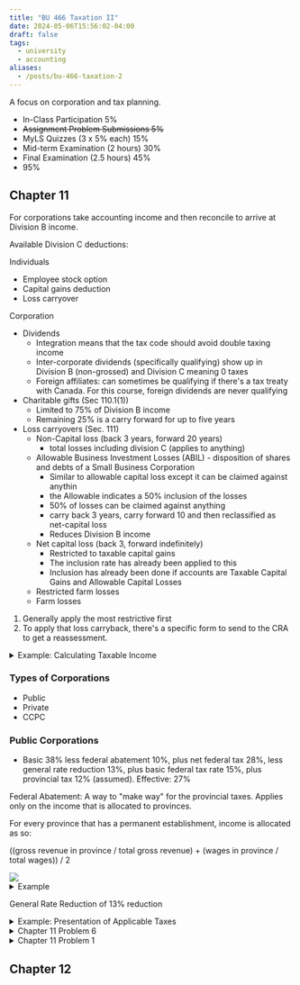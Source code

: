 ```yaml
---
title: "BU 466 Taxation II"
date: 2024-05-06T15:56:02-04:00
draft: false
tags:
  - university
  - accounting
aliases:
  - /posts/bu-466-taxation-2
---
```


A focus on corporation and tax planning.

- In-Class Participation 5%
- ~~Assignment Problem Submissions 5%~~
- MyLS Quizzes (3 x 5% each) 15%
- Mid-term Examination (2 hours) 30%
- Final Examination (2.5 hours) 45%
- 95%

## Chapter 11

For corporations take accounting income and then reconcile to arrive at Division B income.

Available Division C deductions:

Individuals

- Employee stock option
- Capital gains deduction
- Loss carryover

Corporation

- Dividends
  - Integration means that the tax code should avoid double taxing income
  - Inter-corporate dividends (specifically qualifying) show up in Division B (non-grossed) and Division C meaning 0 taxes
  - Foreign affiliates: can sometimes be qualifying if there's a tax treaty with Canada. For this course, foreign dividends are never qualifying
- Charitable gifts (Sec 110.1(1))
  - Limited to 75% of Division B income
  - Remaining 25% is a carry forward for up to five years
- Loss carryovers (Sec. 111)
  - Non-Capital loss (back 3 years, forward 20 years)
    - total losses including division C (applies to anything)
  - Allowable Business Investment Losses (ABIL) - disposition of shares and debts of a Small Business Corporation
    - Similar to allowable capital loss except it can be claimed against anythin
    - the Allowable indicates a 50% inclusion of the losses
    - 50% of losses can be claimed against anything
    - carry back 3 years, carry forward 10 and then reclassified as net-capital loss
    - Reduces Division B income
  - Net capital loss (back 3, forward indefinitely)
    - Restricted to taxable capital gains
    - The inclusion rate has already been applied to this
    - Inclusion has already been done if accounts are Taxable Capital Gains and Allowable Capital Losses
  - Restricted farm losses
  - Farm losses

1. Generally apply the most restrictive first
2. To apply that loss carryback, there's a specific form to send to the CRA to get a reassessment.

<details><summary>Example: Calculating Taxable Income</summary>

Line | 2022 | 2023
--- | --- | ---
Business Income | 30,000 | (45,000)
Capital Gains | 15,000 | 8,000
Dividends from taxable Canadian Corporations | 10,000 | 25,000
Dividends from foreign corporations that are not foreign affiliates | 7,500 | 7,500

At the start of 2022, ABC Inc. has a net capital loss carryover of 10,000. What is the taxable income for 2022 and 2023?

Division B | 2022 | 2023
--- | --- | ---
Business Income | 30,000 | 45,000
Taxable Capital Gains | 7,500 | 4,000
Cdn Dividends | 10,000 | 25,000
Foreign Dividends* | 7,500 | 7,500
Division B income | 55,000 | (8,500) &rarr; 0

Division C | 2022 | 2023
--- | --- | ---
Cdn Dividends | (10,000) | (25,000)
Net capital loss carry over | (7,500) | (2,500)
Non capital loss carry back | (36,000) | 0
Taxable Income | 1,500 | 0

2023: 36,000 non-capital loss

</details>

### Types of Corporations

- Public
- Private
- CCPC

### Public Corporations

- Basic 38% less federal abatement 10%, plus net federal tax 28%, less general rate reduction 13%, plus basic federal tax rate 15%, plus provincial tax 12% (assumed). Effective: 27%

Federal Abatement: A way to "make way" for the provincial taxes. Applies only on the income that is allocated to provinces.

For every province that has a permanent establishment, income is allocated as so:

((gross revenue in province / total gross revenue) + (wages in province / total wages)) / 2

<img class=equation-tall src="https://latex.codecogs.com/svg.image?\dfrac{ \frac{GrossRevenueInProvince}{TotalGrossRevenue} + \frac{WagesInProvince}{TotalWages} }{2}">

<details><summary>Example</summary>

ABC Inc. operates in Ontario and has a permanent establishment in the US. It earned taxable income of $80,000.

Line | Ontario | US | Total
--- | --- | --- | ---
Revenues | 200,000 | 50,000 | 250,000
Salaries | 47,500 | 2,500 | 50,000
Federal Abatement | 87.5% | 13.5% | 70,000

</details>

General Rate Reduction of 13% reduction

<details><summary>Example: Presentation of Applicable Taxes</summary>

Taxable Income of 1,500 (Example 1).

Type | Rate | Income Applicable | Impact on Current Taxes
--- | --- | --- | ---
Basic | 38% | 1,500 | 570
General Rate Reduction | -13% | 1,500 | (195)
Federal Abatement | -10% | 1,500 | (150)
Provincial | 12% | 1,500 | 180
Total Current Taxes | | | 405

Taxable Income of 80,000, with 70,000 allocated provincially.

Type | Rate | Income Applicable | Impact on Current Taxes
--- | --- | --- | ---
Basic | 38% | 80,000 | 30,400
General Rate Reduction | -13% | 80,000 | (10,400)
Federal Abatement | -10% | 70,000 | (7,000)
Provincial | 12% | 70,000 | 8,400
Total Current Taxes | | | 21,400

</details>

<details><summary>Chapter 11 Problem 6</summary>

```txt
Business income for Division B: 263,000
Canadian investment royalty income: 11,000
UK Dividends: 20,000
Taxable Canadian Dividends 5,000
Taxable Capital Gains   7,000
Charitable Donations      100,000
Net Capital Loss from 2017  8,000
AB and BC provincial tax rates: 10%
Division B Income: 263,000 + 11,000 + 20,000 + 7,000 = 306,000
Division C deductions = 306,000 - 5,000 (cdn dividends) - 100,000 (donations) - 7,000 (CL) = 194,000
```

Region | BC | AB | US | Total
--- | --- | --- | --- | ---
Revenues | 3M | 3M | 4M | 10M
Wages | 500k | 300k | 200k | 1M
Allocation | 40% | 30% | 30% | 100%
Income | 77,600 | 58,200 | 58,200 | 194,000

Type | Rate | Income Applicable | Impact on Current Taxes
--- | --- | --- | ---
Basic | 38% | 194,000 | 73,720
GRR | (13%) | 194,000 | (25,220)
Abatement | (10%) | 135,800 | (13,580)
Fed Tax | X | X | X
BC Tax | 10% | 77,600  | 7,760
Alberta Tax | 10% |  58,200 | 5,820
Effective | ? | N/R | 48,500

</details>


<details><summary>Chapter 11 Problem 1</summary>

Year | 2020 | 2021 | 2022 | 2023
--- | --- | --- | --- | ---
Business Income | 54,000 | 32,000 | (75,000) | 62,500
Cdn Div. | 42,500 | 22,500 | 18,000 | 10,500
Taxable Capital Gains | 11,000 | 2,500 | 5,000 | 9,000
Allowable Capital Losses | 2,000 | 4,500 | 3,500 | 0
_Net Taxable Capital Gain_ | 9,000 | 0 | 1,500 | 9,000
_ABILs_ | (3,750) | 0 | 0 | 0
_Division B_ | 101,750 | 54,500 | 0 | 82,000
_Division C_ | - | - | - | -
Cdn Div. | (42,500) | (22,500) | (18,000) | (10,500)
_Max Charitable Donations_ | 76,312.50 | 24,000 | 0 | 46,875
_Charitable Donations Deductions_ | (23,000) | (9,000) | 0 | (16,000)
_Charitable Balance_ | 0 | 0 | 3,000 | 0
_Net Capital Loss Claim_ | (9,000) | 0 | (1,500) | (500)
_Net Capital Loss Balance_ | 0 | 2,000 | 500 | 0
_Income Before Capital Loss_ | 27,250 | 23,000 | 0 | 55,000
_Non capital loss Balance_ | 0 | 0 | 24,750 | 0
_Non capital loss Claim_ | (27,250) | (23,000) | 0 | (24,750)
Taxable Income | 0 | 0 | 0 | 30,250

Net capital loss balance of 9,000 starting in 2017

- Net capital loss 2024: 0
- Charitable Donations Carry forward 2024: 0
- Non-capital loss 2024: 0

</details>


## Chapter 12
